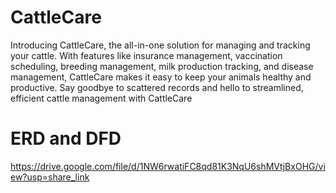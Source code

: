 # CattleCare

Introducing CattleCare, the all-in-one solution for managing and tracking your cattle. With features like insurance management, vaccination scheduling, breeding management, milk production tracking, and disease management, CattleCare makes it easy to keep your animals healthy and productive. Say goodbye to scattered records and hello to streamlined, efficient cattle management with CattleCare

# ERD and DFD 
https://drive.google.com/file/d/1NW6rwatiFC8qd81K3NqU6shMVtjBxOHG/view?usp=share_link
